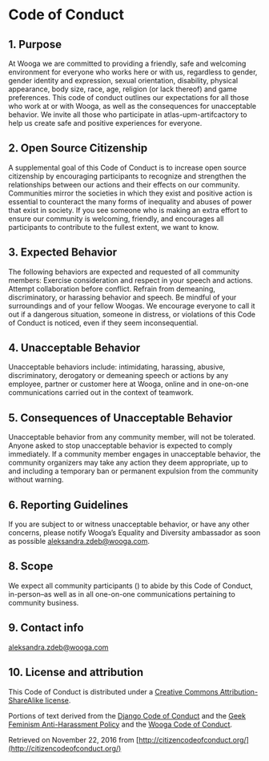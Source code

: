 # Code of Conduct

## 1. Purpose

At Wooga we are committed to providing a friendly, safe and welcoming environment for everyone who works here or with us, regardless to gender, gender identity and expression, sexual orientation, disability, physical appearance, body size, race, age, religion (or lack thereof) and game preferences.
This code of conduct outlines our expectations for all those who work at or with Wooga, as well as the consequences for unacceptable behavior.
We invite all those who participate in atlas-upm-artifcactory to help us create safe and positive experiences for everyone.

## 2. Open Source Citizenship

A supplemental goal of this Code of Conduct is to increase open source citizenship by encouraging participants to recognize and strengthen the relationships between our actions and their effects on our community.
Communities mirror the societies in which they exist and positive action is essential to counteract the many forms of inequality and abuses of power that exist in society.
If you see someone who is making an extra effort to ensure our community is welcoming, friendly, and encourages all participants to contribute to the fullest extent, we want to know.

## 3. Expected Behavior

The following behaviors are expected and requested of all community members:
Exercise consideration and respect in your speech and actions.
Attempt collaboration before conflict.
Refrain from demeaning, discriminatory, or harassing behavior and speech.
Be mindful of your surroundings and of your fellow Woogas. We encourage everyone to call it out if a dangerous situation, someone in distress, or violations of this Code of Conduct is noticed, even if they seem inconsequential.

## 4. Unacceptable Behavior

Unacceptable behaviors include: intimidating, harassing, abusive, discriminatory, derogatory or demeaning speech or actions by any employee, partner or customer here at Wooga, online and in one-on-one communications carried out in the context of teamwork.

## 5. Consequences of Unacceptable Behavior

Unacceptable behavior from any community member, will not be tolerated.
Anyone asked to stop unacceptable behavior is expected to comply immediately.
If a community member engages in unacceptable behavior, the community organizers may take any action they deem appropriate, up to and including a temporary ban or permanent expulsion from the community without warning.

## 6. Reporting Guidelines

If you are subject to or witness unacceptable behavior, or have any other concerns, please notify Wooga’s Equality and Diversity ambassador as soon as possible aleksandra.zdeb@wooga.com.

## 8. Scope

We expect all community participants () to abide by this Code of Conduct, in-person–as well as in all one-on-one communications pertaining to community business.

## 9. Contact info

aleksandra.zdeb@wooga.com

## 10. License and attribution

This Code of Conduct is distributed under a [Creative Commons Attribution-ShareAlike license](http://creativecommons.org/licenses/by-sa/3.0/).

Portions of text derived from the [Django Code of Conduct](https://www.djangoproject.com/conduct/) and the [Geek Feminism Anti-Harassment Policy](http://geekfeminism.wikia.com/wiki/Conference_anti-harassment/Policy) and the [Wooga Code of Conduct](https://www.wooga.com/about/code-of-conduct/).

Retrieved on November 22, 2016 from [http://citizencodeofconduct.org/](http://citizencodeofconduct.org/)
